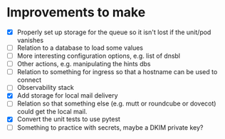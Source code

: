 # Improvements to make

 * [x] Properly set up storage for the queue so it isn't lost if the unit/pod vanishes
 * [ ] Relation to a database to load some values
 * [ ] More interesting configuration options, e.g. list of dnsbl
 * [ ] Other actions, e.g. manipulating the hints dbs
 * [ ] Relation to something for ingress so that a hostname can be used to connect
 * [ ] Observability stack
 * [x] Add storage for local mail delivery
 * [ ] Relation so that something else (e.g. mutt or roundcube or dovecot) could get the local mail.
 * [x] Convert the unit tests to use pytest
 * [ ] Something to practice with secrets, maybe a DKIM private key?
